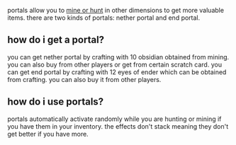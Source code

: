 <script>
  import DocsTemplate from "$lib/components/docs/DocsTemplate.svelte"
  import ItemModal from "$lib/components/docs/ItemModal.svelte"
</script>

<DocsTemplate title='portals' />

portals allow you to [mine or hunt](/docs/economy/fish-hunt-mine) in other dimensions to get more valuable items.
there are two kinds of portals: <ItemModal item="nether_portal">nether portal</ItemModal> and <ItemModal item="end_portal">end portal.</ItemModal>

## how do i get a portal?

you can get nether portal by crafting with 10 obsidian obtained from mining. you can also buy from other players or get from certain scratch card.
you can get end portal by crafting with 12 eyes of ender which can be obtained from crafting. you can also buy it from other players.

## how do i use portals?

portals automatically activate randomly while you are hunting or mining if you have them in your inventory. the effects don't stack meaning they don't get better if you have more.
